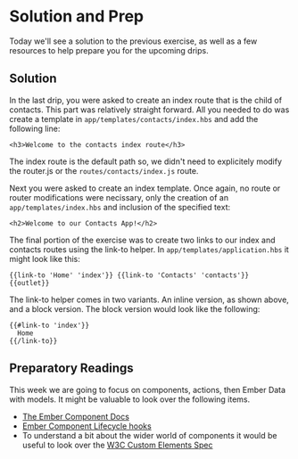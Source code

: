 # Solution and Prep

Today we'll see a solution to the previous exercise, as well as a few resources to help prepare you for the upcoming drips.


## Solution

In the last drip, you were asked to create an index route that is the child of contacts. This part was relatively straight forward. All you needed to do was create a template in `app/templates/contacts/index.hbs` and add the following line:

    <h3>Welcome to the contacts index route</h3>

The index route is the default path so, we didn't need to explicitely modify the router.js or the `routes/contacts/index.js` route.

Next you were asked to create an index template. Once again, no route or router modifications were necissary, only the creation of an `app/templates/index.hbs` and inclusion of the specified text:

    <h2>Welcome to our Contacts App!</h2>

The final portion of the exercise was to create two links to our index and contacts routes using the link-to helper. In `app/templates/application.hbs` it might look like this:

    {{link-to 'Home' 'index'}} {{link-to 'Contacts' 'contacts'}}
    {{outlet}}

The link-to helper comes in two variants. An inline version, as shown above, and a block version. The block version would look like the following:

    {{#link-to 'index'}}
      Home
    {{/link-to}}

## Preparatory Readings

This week we are going to focus on components, actions, then Ember Data with models. It might be valuable to look over the following items.

* [The Ember Component Docs](http://emberjs.com/api/classes/Ember.Component.html)
* [Ember Component Lifecycle hooks](https://guides.emberjs.com/v2.6.0/components/the-component-lifecycle/)
* To understand a bit about the wider world of components it would be useful to look over the [W3C Custom Elements Spec](http://w3c.github.io/webcomponents/spec/custom/)

